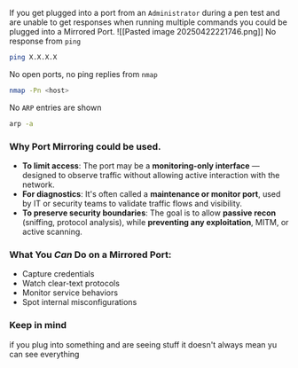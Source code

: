 If you get plugged into a port from an `Administrator` during a pen test and are unable to get responses when running multiple commands you could be plugged into a Mirrored Port.
![[Pasted image 20250422221746.png]]
No response from `ping`
```bash
ping X.X.X.X
```
No open ports, no ping replies from `nmap`
```bash
nmap -Pn <host>
```
No `ARP` entries are shown
```bash
arp -a
```

### Why Port Mirroring could be used.

-  **To limit access**: The port may be a **monitoring-only interface** — designed to observe traffic without allowing active interaction with the network.
-  **For diagnostics**: It's often called a **maintenance or monitor port**, used by IT or security teams to validate traffic flows and visibility.
-  **To preserve security boundaries**: The goal is to allow **passive recon** (sniffing, protocol analysis), while **preventing any exploitation**, MITM, or active scanning.
### What You _Can_ Do on a Mirrored Port:

- Capture credentials
- Watch clear-text protocols
- Monitor service behaviors
- Spot internal misconfigurations

### Keep in mind

if you plug into something and are seeing stuff it doesn't always mean yu can see everything
